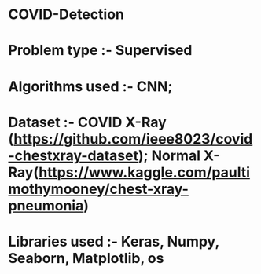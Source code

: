 # COVID-Detection
# Problem type :- Supervised
# Algorithms used :- CNN;
# Dataset :- COVID X-Ray (https://github.com/ieee8023/covid-chestxray-dataset); Normal X-Ray(https://www.kaggle.com/paultimothymooney/chest-xray-pneumonia)
# Libraries used :- Keras, Numpy, Seaborn, Matplotlib, os
